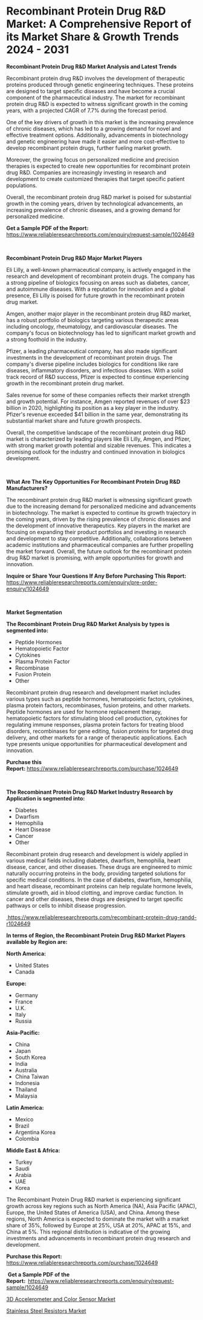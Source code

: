 <p><h1>Recombinant Protein Drug R&D Market: A Comprehensive Report of its Market Share & Growth Trends 2024 - 2031</h1></p><p><strong>Recombinant Protein Drug R&D Market Analysis and Latest Trends</strong></p>
<p><p>Recombinant protein drug R&D involves the development of therapeutic proteins produced through genetic engineering techniques. These proteins are designed to target specific diseases and have become a crucial component of the pharmaceutical industry. The market for recombinant protein drug R&D is expected to witness significant growth in the coming years, with a projected CAGR of 7.7% during the forecast period.</p><p>One of the key drivers of growth in this market is the increasing prevalence of chronic diseases, which has led to a growing demand for novel and effective treatment options. Additionally, advancements in biotechnology and genetic engineering have made it easier and more cost-effective to develop recombinant protein drugs, further fueling market growth.</p><p>Moreover, the growing focus on personalized medicine and precision therapies is expected to create new opportunities for recombinant protein drug R&D. Companies are increasingly investing in research and development to create customized therapies that target specific patient populations.</p><p>Overall, the recombinant protein drug R&D market is poised for substantial growth in the coming years, driven by technological advancements, an increasing prevalence of chronic diseases, and a growing demand for personalized medicine.</p></p>
<p><strong>Get a Sample PDF of the Report:&nbsp;</strong> <a href="https://www.reliableresearchreports.com/enquiry/request-sample/1024649">https://www.reliableresearchreports.com/enquiry/request-sample/1024649</a></p>
<p>&nbsp;</p>
<p><strong>Recombinant Protein Drug R&D Major Market Players</strong></p>
<p><p>Eli Lilly, a well-known pharmaceutical company, is actively engaged in the research and development of recombinant protein drugs. The company has a strong pipeline of biologics focusing on areas such as diabetes, cancer, and autoimmune diseases. With a reputation for innovation and a global presence, Eli Lilly is poised for future growth in the recombinant protein drug market.</p><p>Amgen, another major player in the recombinant protein drug R&D market, has a robust portfolio of biologics targeting various therapeutic areas including oncology, rheumatology, and cardiovascular diseases. The company's focus on biotechnology has led to significant market growth and a strong foothold in the industry.</p><p>Pfizer, a leading pharmaceutical company, has also made significant investments in the development of recombinant protein drugs. The company's diverse pipeline includes biologics for conditions like rare diseases, inflammatory disorders, and infectious diseases. With a solid track record of R&D success, Pfizer is expected to continue experiencing growth in the recombinant protein drug market.</p><p>Sales revenue for some of these companies reflects their market strength and growth potential. For instance, Amgen reported revenues of over $23 billion in 2020, highlighting its position as a key player in the industry. Pfizer's revenue exceeded $41 billion in the same year, demonstrating its substantial market share and future growth prospects.</p><p>Overall, the competitive landscape of the recombinant protein drug R&D market is characterized by leading players like Eli Lilly, Amgen, and Pfizer, with strong market growth potential and sizable revenues. This indicates a promising outlook for the industry and continued innovation in biologics development.</p></p>
<p>&nbsp;</p>
<p><strong>What Are The Key Opportunities For Recombinant Protein Drug R&D Manufacturers?</strong></p>
<p><p>The recombinant protein drug R&D market is witnessing significant growth due to the increasing demand for personalized medicine and advancements in biotechnology. The market is expected to continue its growth trajectory in the coming years, driven by the rising prevalence of chronic diseases and the development of innovative therapeutics. Key players in the market are focusing on expanding their product portfolios and investing in research and development to stay competitive. Additionally, collaborations between academic institutions and pharmaceutical companies are further propelling the market forward. Overall, the future outlook for the recombinant protein drug R&D market is promising, with ample opportunities for growth and innovation.</p></p>
<p><strong>Inquire or Share Your Questions If Any Before Purchasing This Report:</strong> <a href="https://www.reliableresearchreports.com/enquiry/pre-order-enquiry/1024649">https://www.reliableresearchreports.com/enquiry/pre-order-enquiry/1024649</a></p>
<p>&nbsp;</p>
<p><strong>Market Segmentation</strong></p>
<p><strong>The Recombinant Protein Drug R&D Market Analysis by types is segmented into:</strong></p>
<p><ul><li>Peptide Hormones</li><li>Hematopoietic Factor</li><li>Cytokines</li><li>Plasma Protein Factor</li><li>Recombinase</li><li>Fusion Protein</li><li>Other</li></ul></p>
<p><p>Recombinant protein drug research and development market includes various types such as peptide hormones, hematopoietic factors, cytokines, plasma protein factors, recombinases, fusion proteins, and other markets. Peptide hormones are used for hormone replacement therapy, hematopoietic factors for stimulating blood cell production, cytokines for regulating immune responses, plasma protein factors for treating blood disorders, recombinases for gene editing, fusion proteins for targeted drug delivery, and other markets for a range of therapeutic applications. Each type presents unique opportunities for pharmaceutical development and innovation.</p></p>
<p><strong>Purchase this Report:&nbsp;</strong><a href="https://www.reliableresearchreports.com/purchase/1024649">https://www.reliableresearchreports.com/purchase/1024649</a></p>
<p>&nbsp;</p>
<p><strong>The Recombinant Protein Drug R&D Market Industry Research by Application is segmented into:</strong></p>
<p><ul><li>Diabetes</li><li>Dwarfism</li><li>Hemophilia</li><li>Heart Disease</li><li>Cancer</li><li>Other</li></ul></p>
<p><p>Recombinant protein drug research and development is widely applied in various medical fields including diabetes, dwarfism, hemophilia, heart disease, cancer, and other diseases. These drugs are engineered to mimic naturally occurring proteins in the body, providing targeted solutions for specific medical conditions. In the case of diabetes, dwarfism, hemophilia, and heart disease, recombinant proteins can help regulate hormone levels, stimulate growth, aid in blood clotting, and improve cardiac function. In cancer and other diseases, these drugs are designed to target specific pathways or cells to inhibit disease progression.</p></p>
<p><a href="https://www.reliableresearchreports.com/recombinant-protein-drug-randd-r1024649">&nbsp;https://www.reliableresearchreports.com/recombinant-protein-drug-randd-r1024649</a></p>
<p><strong>In terms of Region, the Recombinant Protein Drug R&D Market Players available by Region are:</strong></p>
<p>
    <p> <strong> North America: </strong>
        <ul>
            <li>United States</li>
            <li>Canada</li>
        </ul>
        </p> 
    <p> <strong> Europe: </strong>
        <ul>
            <li>Germany</li>
            <li>France</li>
            <li>U.K.</li>
            <li>Italy</li>
            <li>Russia</li>
        </ul>
        </p> 
    <p> <strong> Asia-Pacific: </strong>
        <ul>
            <li>China</li>
            <li>Japan</li>
            <li>South Korea</li>
            <li>India</li>
            <li>Australia</li>
            <li>China Taiwan</li>
            <li>Indonesia</li>
            <li>Thailand</li>
            <li>Malaysia</li>
        </ul>
        </p> 
    <p> <strong> Latin America: </strong>
        <ul>
            <li>Mexico</li>
            <li>Brazil</li>
            <li>Argentina Korea</li>
            <li>Colombia</li>
        </ul>
        </p> 
    <p> <strong> Middle East & Africa: </strong>
        <ul>
            <li>Turkey</li>
            <li>Saudi</li>
            <li>Arabia</li>
            <li>UAE</li>
            <li>Korea</li>
        </ul>
    </p>
    </p>
<p><p>The Recombinant Protein Drug R&D market is experiencing significant growth across key regions such as North America (NA), Asia Pacific (APAC), Europe, the United States of America (USA), and China. Among these regions, North America is expected to dominate the market with a market share of 35%, followed by Europe at 25%, USA at 20%, APAC at 15%, and China at 5%. This regional distribution is indicative of the growing investments and advancements in recombinant protein drug research and development.</p></p>
<p><strong>Purchase this Report: </strong><a href="https://www.reliableresearchreports.com/purchase/1024649">https://www.reliableresearchreports.com/purchase/1024649</a></p>
<p>&nbsp;<strong>Get a Sample PDF of the Report:&nbsp;&nbsp;</strong><a href="https://www.reliableresearchreports.com/enquiry/request-sample/1024649">https://www.reliableresearchreports.com/enquiry/request-sample/1024649</a></p>
<p><strong></strong></p>
<p><p><a href="https://www.linkedin.com/pulse/3d-accelerometer-color-sensor-market-insight-trends-growth-2cqzc">3D Accelerometer and Color Sensor Market</a></p><p><a href="https://www.linkedin.com/pulse/stainless-steel-resistors-market-trends-forecast-competitive-t2i7c">Stainless Steel Resistors Market</a></p></p>